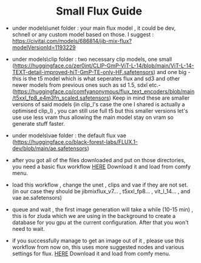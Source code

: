 <div align="center">

# Small Flux Guide

</div>

- under models\unet folder : your main flux model , it could be dev, schnell or any custom model based on those. I suggest : https://civitai.com/models/686814/jib-mix-flux?modelVersionId=1193229
  
- under models\clip folder : two necessary clip models, one small
(https://huggingface.co/zer0int/CLIP-GmP-ViT-L-14/blob/main/ViT-L-14-TEXT-detail-improved-hiT-GmP-TE-only-HF.safetensors)
and one big -this is the t5 model which is what seperates flux and sd3 and other newer models from previous ones such as sd 1.5, sdxl etc.-
(https://huggingface.co/comfyanonymous/flux_text_encoders/blob/main/t5xxl_fp8_e4m3fn_scaled.safetensors)
Keep in mind these are smaller versions of said models (in clip_l's case the one I shared is actually a optimised clip_l) , you can still use full t5 but this smaller versions let's use use less vram thus allowing the main model stay on vram so generate stuff faster.

- under models\vae folder : the default flux vae (https://huggingface.co/black-forest-labs/FLUX.1-dev/blob/main/ae.safetensors)
  

- after you got all of the files downloaded and put on those directories, you need a basic flux workflow [HERE](basic-flux-workflow.json) Download it and load from comfy menu.
- load this workflow , change the unet , clips and vae if they are not set. (in our case they should be jibmixflux_v7... , t5xxl_fp8... , vit_l_14... , and vae ae.safetensors)
- queue and wait , the first image generation will take a while (10-15 min) , this is for zluda which we are using in the background to create a database for you gpu at the current configuration. After that you won't need to wait.
- if you successfully manage to get an image out of it , please use this workflow from now on, this uses more suggested nodes and various settings for flux. [HERE](better-flux-workflow.json) Download it and load from comfy menu.
